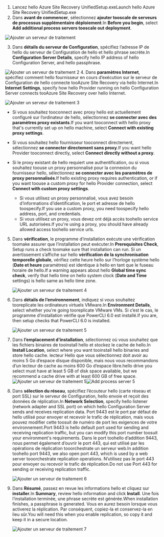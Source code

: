 1. <span data-ttu-id="95a8b-101">Lancez hello Azure Site Recovery UnifiedSetup.exe</span><span class="sxs-lookup"><span data-stu-id="95a8b-101">Launch hello Azure Site Recovery UnifiedSetup.exe</span></span>
2. <span data-ttu-id="95a8b-102">Dans **avant de commencer**, sélectionnez **ajouter tooscale de serveurs de processus supplémentaire déploiement**.</span><span class="sxs-lookup"><span data-stu-id="95a8b-102">In **Before you begin**, select **Add additional process servers tooscale out deployment**.</span></span>

  ![Ajouter un serveur de traitement](./media/site-recovery-add-process-server/ps-page-1.png)

3. <span data-ttu-id="95a8b-104">Dans **détails du serveur de Configuration**, spécifiez l’adresse IP de hello du serveur de Configuration de hello et hello phrase secrète.</span><span class="sxs-lookup"><span data-stu-id="95a8b-104">In **Configuration Server Details**, specify hello IP address of hello Configuration Server, and hello passphrase.</span></span>

  ![Ajouter un serveur de traitement 2](./media/site-recovery-add-process-server/ps-page-2.png)
4. <span data-ttu-id="95a8b-106">Dans **paramètres Internet**, spécifiez comment hello fournisseur en cours d’exécution sur le serveur de Configuration de hello connecte tooAzure Site Recovery via hello Internet.</span><span class="sxs-lookup"><span data-stu-id="95a8b-106">In **Internet Settings**, specify how hello Provider running on hello Configuration Server connects tooAzure Site Recovery over hello Internet.</span></span>

  ![Ajouter un serveur de traitement 3](./media/site-recovery-add-process-server/ps-page-3.png)

   * <span data-ttu-id="95a8b-108">Si vous souhaitez tooconnect avec proxy hello est actuellement configuré sur l’ordinateur de hello, sélectionnez **se connecter avec des paramètres proxy existants**.</span><span class="sxs-lookup"><span data-stu-id="95a8b-108">If you want tooconnect with hello proxy that's currently set up on hello machine, select **Connect with existing proxy settings**.</span></span>
   * <span data-ttu-id="95a8b-109">Si vous souhaitez hello fournisseur tooconnect directement, sélectionnez **se connecter directement sans proxy**.</span><span class="sxs-lookup"><span data-stu-id="95a8b-109">If you want hello Provider tooconnect directly, select **Connect directly without a proxy**.</span></span>
   * <span data-ttu-id="95a8b-110">Si le proxy existant de hello requiert une authentification, ou si vous souhaitez toouse un proxy personnalisé pour la connexion du fournisseur hello, sélectionnez **se connecter avec les paramètres de proxy personnalisés**.</span><span class="sxs-lookup"><span data-stu-id="95a8b-110">If hello existing proxy requires authentication, or if you want toouse a custom proxy for hello Provider connection, select **Connect with custom proxy settings**.</span></span>

     * <span data-ttu-id="95a8b-111">Si vous utilisez un proxy personnalisé, vous avez besoin d’informations d’identification, le port et adresse de hello toospecify.</span><span class="sxs-lookup"><span data-stu-id="95a8b-111">If you use a custom proxy, you need toospecify hello address, port, and credentials.</span></span>
     * <span data-ttu-id="95a8b-112">Si vous utilisez un proxy, vous devez ont déjà accès toohello service URL autorisées.</span><span class="sxs-lookup"><span data-stu-id="95a8b-112">If you're using a proxy, you should have already allowed access toohello service urls.</span></span>

5. <span data-ttu-id="95a8b-113">Dans **vérification**, le programme d’installation exécute une vérification toomake assurer que l’installation peut exécuter.</span><span class="sxs-lookup"><span data-stu-id="95a8b-113">In **Prerequisites Check**, Setup runs a check toomake sure that installation can run.</span></span> <span data-ttu-id="95a8b-114">Si un avertissement s’affiche sur hello **vérification de la synchronisation temporelle globale**, vérifiez cette heure hello sur l’horloge système hello (**Date et heure** paramètres) est identique à hello en tant que le fuseau horaire de hello.</span><span class="sxs-lookup"><span data-stu-id="95a8b-114">If a warning appears about hello **Global time sync check**, verify that hello time on hello system clock (**Date and Time** settings) is hello same as hello time zone.</span></span>

     ![Ajouter un serveur de traitement 4](./media/site-recovery-add-process-server/ps-page-4.png)

6. <span data-ttu-id="95a8b-116">Dans **détails de l’environnement**, indiquez si vous souhaitez tooreplicate les ordinateurs virtuels VMware.</span><span class="sxs-lookup"><span data-stu-id="95a8b-116">In **Environment Details**, select whether you're going tooreplicate VMware VMs.</span></span> <span data-ttu-id="95a8b-117">Si c’est le cas, le programme d’installation vérifie que PowerCLI 6.0 est installé.</span><span class="sxs-lookup"><span data-stu-id="95a8b-117">If you are, then setup checks that PowerCLI 6.0 is installed.</span></span>

     ![Ajouter un serveur de traitement 5](./media/site-recovery-add-process-server/ps-page-5.png)

7. <span data-ttu-id="95a8b-119">Dans **l’emplacement d’installation**, sélectionnez où vous souhaitez que les fichiers binaires de tooinstall hello et stockez le cache de hello.</span><span class="sxs-lookup"><span data-stu-id="95a8b-119">In **Install Location**, select where you want tooinstall hello binaries and store hello cache.</span></span> <span data-ttu-id="95a8b-120">lecteur Hello que vous sélectionnez doit avoir au moins 5 Go d’espace disque disponible, mais nous vous recommandons d’un lecteur de cache au moins 600 Go d’espace libre.</span><span class="sxs-lookup"><span data-stu-id="95a8b-120">hello drive you select must have at least 5 GB of disk space available, but we recommend a cache drive with at least 600 GB of free space.</span></span>
     <span data-ttu-id="95a8b-121">![Ajouter un serveur de traitement 5](./media/site-recovery-add-process-server/ps-page-6.png)</span><span class="sxs-lookup"><span data-stu-id="95a8b-121">![Add process server 5](./media/site-recovery-add-process-server/ps-page-6.png)</span></span>

8. <span data-ttu-id="95a8b-122">Dans **sélection du réseau**, spécifiez l’écouteur hello (carte réseau et port SSL) sur le serveur de Configuration, hello envoie et reçoit des données de réplication.</span><span class="sxs-lookup"><span data-stu-id="95a8b-122">In **Network Selection**, specify hello listener (network adapter and SSL port) on which hello Configuration Server sends and receives replication data.</span></span> <span data-ttu-id="95a8b-123">Port 9443 est le port par défaut de hello utilisé pour envoyer et recevoir le trafic de réplication, mais vous pouvez modifier cette toosuit de numéro de port les exigences de votre environnement.</span><span class="sxs-lookup"><span data-stu-id="95a8b-123">Port 9443 is hello default port used for sending and receiving replication traffic, but you can modify this port number toosuit your environment's requirements.</span></span> <span data-ttu-id="95a8b-124">Dans le port toohello d’addition 9443, nous permet également d’ouvrir le port 443, qui est utilisé par les opérations de réplication tooorchestrate un serveur web.</span><span class="sxs-lookup"><span data-stu-id="95a8b-124">In addition toohello port 9443, we also open port 443, which is used by a web server tooorchestrate replication operations.</span></span> <span data-ttu-id="95a8b-125">N’utilisez pas le port 443 pour envoyer ou recevoir le trafic de réplication.</span><span class="sxs-lookup"><span data-stu-id="95a8b-125">Do not use Port 443 for sending or receiving replication traffic.</span></span>

     ![Ajouter un serveur de traitement 6](./media/site-recovery-add-process-server/ps-page-7.png)
9. <span data-ttu-id="95a8b-127">Dans **Résumé**, passez en revue les informations hello et cliquez sur **installer**.</span><span class="sxs-lookup"><span data-stu-id="95a8b-127">In **Summary**, review hello information and click **Install**.</span></span> <span data-ttu-id="95a8b-128">Une fois l’installation terminée, une phrase secrète est générée.</span><span class="sxs-lookup"><span data-stu-id="95a8b-128">When installation finishes, a passphrase is generated.</span></span> <span data-ttu-id="95a8b-129">Vous en aurez besoin lorsque vous activerez la réplication. Par conséquent, copiez-la et conservez-la en lieu sûr.</span><span class="sxs-lookup"><span data-stu-id="95a8b-129">You will need this when you enable replication, so copy it and keep it in a secure location.</span></span>

     ![Ajouter un serveur de traitement 7](./media/site-recovery-add-process-server/ps-page-8.png)
